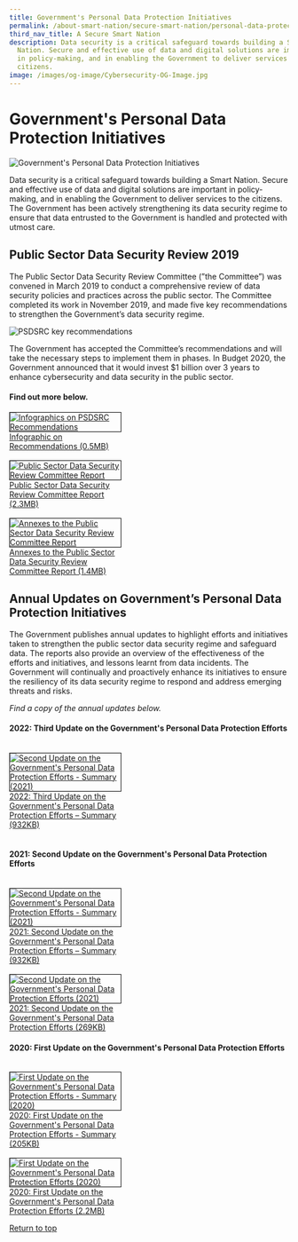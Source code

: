 ```yaml
---
title: Government's Personal Data Protection Initiatives
permalink: /about-smart-nation/secure-smart-nation/personal-data-protection-initiatives
third_nav_title: A Secure Smart Nation
description: Data security is a critical safeguard towards building a Smart
  Nation. Secure and effective use of data and digital solutions are important
  in policy-making, and in enabling the Government to deliver services to the
  citizens.
image: /images/og-image/Cybersecurity-OG-Image.jpg
---
```

# Government's Personal Data Protection Initiatives
![Government's Personal Data Protection Initiatives](/images/abt-smart-nation/Government’s_PDPI_1920px.jpeg)

Data security is a critical safeguard towards building a Smart Nation. Secure and effective use of data and digital solutions are important in policy-making, and in enabling the Government to deliver services to the citizens. The Government has been actively strengthening its data security regime to ensure that data entrusted to the Government is handled and protected with utmost care.

## Public Sector Data Security Review 2019

The Public Sector Data Security Review Committee (”the Committee”) was convened in March 2019 to conduct a comprehensive review of data security policies and practices across the public sector. The Committee completed its work in November 2019, and made five key recommendations to strengthen the Government’s data security regime.

![PSDSRC key recommendations](/images/abt-smart-nation/psdsrc-key-recommendation.png)

The Government has accepted the Committee’s recommendations and will take the necessary steps to implement them in phases. In Budget 2020, the Government announced that it would invest $1 billion over 3 years to enhance cybersecurity and data security in the public sector.
 
#### Find out more below.
  
<div style="width:40%"> 
 <a href="/files/abt-smart-nation/psdsrc-infographic.pdf" target="_blank"><img style="border:1px solid black;" src="/images/abt-smart-nation/psdsrc-infographic-cover.jpg" alt="Infographics on PSDSRC Recommendations">Infographic on Recommendations (0.5MB)</a>
</div>

<br>

<div style="width:40%"> 
<a href="/files/publications/psdsrc-main-report-Nov2019.pdf" target="_blank"><img style="border:1px solid black;" src="/images/abt-smart-nation/psdsrc-main-report-Nov2019-1.jpg" alt="Public Sector Data Security Review Committee Report">Public Sector Data Security Review Committee Report (2.3MB)</a>
</div>

<br>

<div style="width:40%"> 
<a href="/files/publications/annexes-to-the-psdsrc-final-report.pdf" target="_blank"><img style="border:1px solid black;" src="/images/abt-smart-nation/annexes-to-the-psdsrc-final-report-cover.jpg" alt="Annexes to the Public Sector Data Security Review Committee Report">Annexes to the Public Sector Data Security Review Committee Report (1.4MB)</a>
</div>

 
## Annual Updates on Government’s Personal Data Protection Initiatives

The Government publishes annual updates to highlight efforts and initiatives taken to strengthen the public sector data security regime and safeguard data. The reports also provide an overview of the effectiveness of the efforts and initiatives, and lessons learnt from data incidents. The Government will continually and proactively enhance its initiatives to ensure the resiliency of its data security regime to respond and address emerging threats and risks.

*Find a copy of the annual updates below.*

#### 2022: Third Update on the Government's Personal Data Protection Efforts

<br>

<div style="width:40%"> 
 <a href="/files/publications/Third-Update-on-the-Government's-Personal-Data-Protection-Efforts.pdf" target="_blank"><img style="border:1px solid black;" src="/images/abt-smart-nation/2022-third-update-on-data-protection-efforts.jpg" alt="Second Update on the Government's Personal Data Protection Efforts - Summary (2021)">2022: Third Update on the Government's Personal Data Protection Efforts – Summary (932KB)</a>
</div>

<br>

#### 2021: Second Update on the Government's Personal Data Protection Efforts

<br>

<div style="width:40%"> 
 <a href="/files/publications/government-personal-data-protection-efforts-2021-summary.pdf" target="_blank"><img style="border:1px solid black;" src="/images/abt-smart-nation/government-personal-data-protection-efforts-2021-summary-cover.jpg" alt="Second Update on the Government's Personal Data Protection Efforts - Summary (2021)">2021: Second Update on the Government's Personal Data Protection Efforts – Summary (932KB)</a>
</div>

<br>

<div style="width:40%"> 
 <a href="/files/publications/government-personal-data-protection-efforts-2021.pdf" target="_blank"><img style="border:1px solid black;" src="/images/abt-smart-nation/2021-report-update-on-pdprc.png" alt="Second Update on the Government's Personal Data Protection Efforts (2021)">2021: Second Update on the Government's Personal Data Protection Efforts (269KB)</a>
</div>

#### 2020: First Update on the Government's Personal Data Protection Efforts 

<br>

<div style="width:40%"> 
<a href="/files/publications/annual-update-on-govt-personal-data-protection-efforts-Nov2020-summary.pdf" target="_blank"><img style="border:1px solid black;" src="/images/abt-smart-nation/annual-update-on-govt-personal-data-protection-efforts-Nov2020-summary_cover.jpg" alt="First Update on the Government's Personal Data Protection Efforts - Summary (2020)">2020: First Update on the Government's Personal Data Protection Efforts - Summary (205KB)</a>
</div>

<br>

<div style="width:40%"> 
 <a href="/files/publications/annual-update-on-govt-personal-data-protection-efforts-2020.pdf" target="_blank"><img style="border:1px solid black;" src="images/abt-smart-nation/annual-update-on-govt-personal-data-protection-efforts-2020-cover.jpg" alt="First Update on the Government's Personal Data Protection Efforts (2020)">2020: First Update on the Government's Personal Data Protection Efforts (2.2MB)</a>
	 </div>
	 

[Return to top](#governments-personal-data-protection-initiatives)